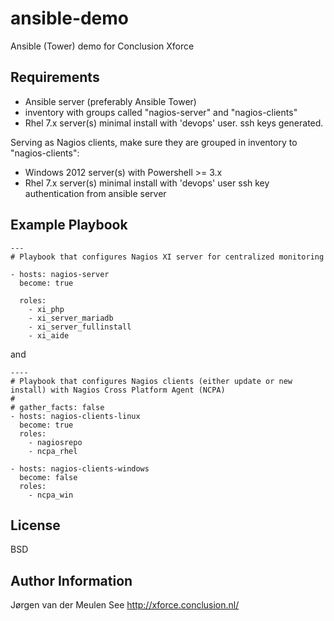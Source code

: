 ansible-demo
============

Ansible (Tower) demo for Conclusion Xforce 

Requirements
------------

- Ansible server (preferably Ansible Tower)
- inventory with groups called "nagios-server" and "nagios-clients"
- Rhel 7.x server(s) minimal install with 'devops' user. ssh keys generated.

Serving as Nagios clients, make sure they are grouped in inventory to "nagios-clients":
- Windows 2012 server(s) with Powershell >= 3.x 
- Rhel 7.x server(s) minimal install with 'devops' user ssh key authentication from ansible server

Example Playbook
----------------
```
---
# Playbook that configures Nagios XI server for centralized monitoring

- hosts: nagios-server
  become: true

  roles:
    - xi_php
    - xi_server_mariadb
    - xi_server_fullinstall
    - xi_aide
```
and
```
----
# Playbook that configures Nagios clients (either update or new install) with Nagios Cross Platform Agent (NCPA)
# 
# gather_facts: false
- hosts: nagios-clients-linux
  become: true
  roles:
    - nagiosrepo
    - ncpa_rhel

- hosts: nagios-clients-windows
  become: false
  roles:
    - ncpa_win

```
License
-------

BSD

Author Information
------------------

Jørgen van der Meulen
See http://xforce.conclusion.nl/ 
